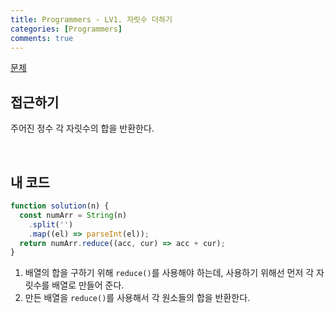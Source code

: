 ```yaml
---
title: Programmers - LV1. 자릿수 더하기
categories: [Programmers]
comments: true
---
```


[문제](https://programmers.co.kr/learn/courses/30/lessons/12931)

## 접근하기

주어진 정수 각 자릿수의 합을 반환한다.

<br>

## 내 코드

```js
function solution(n) {
  const numArr = String(n)
    .split('')
    .map((el) => parseInt(el));
  return numArr.reduce((acc, cur) => acc + cur);
}
```

1. 배열의 합을 구하기 위해 `reduce()`를 사용해야 하는데, 사용하기 위해선 먼저 각 자릿수를 배열로 만들어 준다.
2. 만든 배열을 `reduce()`를 사용해서 각 원소들의 합을 반환한다.
